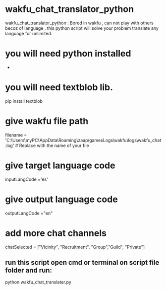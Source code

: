 # wakfu_chat_translator_python
wakfu_chat_translator_python : Bored in wakfu , can not play with others becoz of language . this python script will solve your problem translate any language for unlimited.
# you will need python installed
-
# you will need textblob lib.
pip install textblob

# give wakfu file path
filename = 'C:\\Users\\myPC\\AppData\\Roaming\\zaap\\gamesLogs\\wakfu\\logs\\wakfu_chat.log'  # Replace with the name of your file
# give target language code
inputLangCode ='es'
# give output language code
outputLangCode ="en"
# add more chat channels 
chatSelected = ["Vicinity", "Recruitment", "Group","Guild", "Private"] 
## run this script open cmd or terminal on script file folder and run:
python wakfu_chat_translater.py
